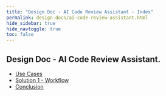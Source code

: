 ```yaml
---
title: "Design Doc - AI Code Review Assistant - Index"
permalink: design-docs/ai-code-review-assistant.html
hide_sidebar: true
hide_navtoggle: true
toc: false
---
```


## Design Doc - AI Code Review Assistant.

* [Use Cases](/design-docs/ai-code-review-assistant-use-cases.html)
* [Solution 1 - Workflow](/design-docs/ai-code-review-assistant-solution.html)
* [Conclusion](/design-docs/ai-code-review-assistant-conclusion.html)
